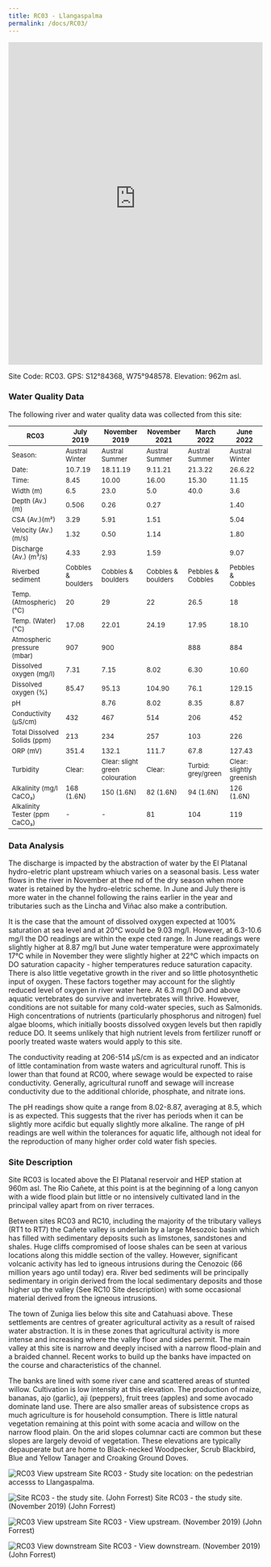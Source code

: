 ```yaml
---
title: RC03 - Llangaspalma
permalink: /docs/RC03/
---
```

<style scoped>
table {
  font-size: 13px;
}
</style>
<iframe width="100%" height="640" allowfullscreen style="border-style:none;" src="https://cavep-undc-hosting.netlify.com/sites/RC03/app-files/"></iframe>

Site Code: RC03.  GPS: S12°84368, W75°948578. Elevation:
962m asl.


### Water Quality Data

The following river and water quality data was collected from this site:


|     RC03                             |     July 2019               |     November   2019                      |     November 2021           |     March 2022              |     June 2022                   |
|--------------------------------------|-----------------------------|------------------------------------------|-----------------------------|-----------------------------|---------------------------------|
|     Season:                          |     Austral   Winter        |     Austral   Summer                     |     Austral Summer          |     Austral Summer          |     Austral Winter              |
|     Date:                            |     10.7.19               |     18.11.19                           |     9.11.21               |     21.3.22               |     26.6.22                     |
|     Time:                            |     8.45                    |     10.00                                |     16.00                   |     15.30                   |     11.15                       |
|     Width (m)                        |     6.5                     |     23.0                                 |     5.0                     |     40.0                    |     3.6                         |
|     Depth (Av.) (m)                  |     0.506                   |     0.26                                 |     0.27                    |                             |     1.40                         |
|     CSA (Av.)(m²)                    |     3.29                    |     5.91                                 |     1.51                    |                             |     5.04                        |
|     Velocity (Av.) (m/s)             |     1.32                    |     0.50                                 |     1.14                    |                             |     1.80                         |
|     Discharge (Av.) (m³/s)           |     4.33                    |     2.93                                 |     1.59                    |                             |     9.07                        |
|     Riverbed sediment                |     Cobbles   & boulders    |     Cobbles   & boulders                 |     Cobbles   & boulders    |     Pebbles   & Cobbles     |     Pebbles   & Cobbles         |
|     Temp. (Atmospheric) (°C)         |     20                      |     29                                   |     22                      |     26.5                    |     18                          |
|     Temp. (Water) (°C)               |     17.08                   |     22.01                                |     24.19                   |     17.95                   |     18.10                       |
|     Atmospheric pressure (mbar)      |     907                     |     900                                  |                             |     888                     |     884                         |
|     Dissolved oxygen (mg/l)          |     7.31                    |     7.15                                 |     8.02                    |     6.30                    |     10.60                      |
|     Dissolved oxygen (%)             |     85.47                   |     95.13                                |     104.90                  |     76.1                    |     129.15                      |
|     pH                               |                             |     8.76                                 |     8.02                    |     8.35                    |     8.87                        |
|     Conductivity (µS/cm)             |     432                     |     467                                  |     514                     |     206                     |     452                         |
|     Total Dissolved Solids (ppm)     |     213                     |     234                                  |     257                     |     103                     |     226                         |
|     ORP (mV)                         |     351.4                   |     132.1                                |     111.7                   |     67.8                    |     127.43                      |
|     Turbidity                        |     Clear:                  |     Clear:   slight green colouration    |     Clear:                  |     Turbid:   grey/green    |     Clear: slightly greenish    |
|     Alkalinity (mg/l CaCO₃)          |     168 (1.6N)              |     150  (1.6N)                          |     82 (1.6N)               |     94 (1.6N)               |     126 (1.6N)                  |
|     Alkalinity Tester (ppm CaCO₃)    |     -                       |     -                                    |     81                      |     104                     |     119                         |


### Data Analysis
The discharge is impacted by the abstraction of water by the El Platanal hydro-eletric plant upstream whiuch varies on a seasonal basis. Less water flows in the river in November at thee nd of the dry season when more water is retained by the hydro-eletric scheme. In June and July there is more water in the channel following the rains earlier in the year and tributaries such as the Lincha and Viñac also make a contribution.

It is the case that the amount of dissolved oxygen expected at 100% saturation at sea level and at 20°C would be 9.03 mg/l. However, at 6.3-10.6 mg/l the DO readings are within the expe cted range. In June readings were slightly higher at 8.87 mg/l but June water temperature were approximately 17°C while in November they were slightly higher at 22°C which impacts on DO saturation capacity - higher temperatures reduce saturation capacity. There is also little vegetative growth in the river and so little photosynthetic input of oxygen. These factors together may account for the slightly reduced level of oxygen in river water here. At 6.3 mg/l DO and above aquatic vertebrates do survive and invertebrates will thrive. However, conditions are not suitable for many cold-water species, such as Salmonids. High concentrations of nutrients (particularly phosphorus and nitrogen) fuel algae blooms, which initially boosts dissolved oxygen levels but then rapidly reduce DO. It seems unlikely that high nutrient levels from fertilizer runoff or poorly treated waste waters would apply to this site. 

The conductivity reading at 206-514 µS/cm is as expected and an indicator of little contamination from waste waters and agricultural runoff. This is lower than that found at RC00, where sewage would be expected to raise conductivity. Generally, agricultural runoff and sewage will increase conductivity due to the additional chloride, phosphate, and nitrate ions. 

The pH readings show quite a range from 8.02-8.87, averaging at 8.5, which is as expected. This suggests that the river has periods when it can be slightly more acifdic but equally slightly more alkaline. The range of pH readings are well within the tolerances for aquatic life, although not ideal for the reproduction of many higher order cold water fish species.


### Site Description
Site RC03 is located above the El Platanal reservoir and HEP station at 960m asl. The Rio Cañete, at this point is at the beginning of a long canyon with a wide flood plain but little or no intensively cultivated land in the principal valley apart from on river terraces.

Between sites RC03 and RC10, including the majority of the tributary valleys (RT1 to RT7) the Cañete valley is underlain by a large Mesozoic basin which has filled with sedimentary deposits such as limstones, sandstones and shales. Huge cliffs compromised of loose shales can be seen at various locations along this middle section of the valley. However, significant volcanic activity has led to igneous intrusions during the Cenozoic (66 million years ago until today) era.
River bed sediments will be principally sedimentary in origin derived from the local sedimentary deposits and those higher up the valley (See RC10 Site description) with some occasional material derived from the igneous intrusions.

The town of Zuniga lies below this site and Catahuasi above. These settlements are centres of greater agricultural activity as a result of raised water abstraction. It is in these zones that agricultural activity is more intense and increasing where the valley floor and sides permit. The main valley at this site is narrow and deeply incised with a narrow flood-plain and a braided channel. Recent works to build up the banks have impacted on the course and characteristics of the channel.
 
The banks are lined with some river cane and scattered areas of stunted willow. Cultivation is low intensity at this elevation. The production of maize, bananas, ajo (garlic), aji (peppers), fruit trees (apples) and some avocado dominate land use. There are also smaller areas of subsistence crops as much agriculture is for household consumption. There is little natural vegetation remaining at this point with some acacia and willow on the narrow flood plain. On the arid slopes columnar cacti are common but these slopes are largely devoid of vegetation. These elevations are typically depauperate but are home to Black-necked Woodpecker, Scrub Blackbird, Blue and Yellow Tanager and Croaking Ground Doves.


![RC03 View upstream](/assets/SiteDescriptions/RC03/RC03BelowLlangastambo.jpg)
Site RC03 - Study site location: on the pedestrian accesss to Llangaspalma.


![Site RC03 - the study site. (John Forrest)](/assets/SiteDescriptions/RC03/RC03Studysite.JPG)
Site RC03 - the study site. (November 2019) (John Forrest)


![RC03 View upstream](/assets/SiteDescriptions/RC03/RC03Viewupstream.JPG)
Site RC03 - View upstream. (November 2019) (John Forrest)


![RC03 View downstream](/assets/SiteDescriptions/RC03/RC03Viewdownstream.JPG)
Site RC03 - View downstream. (November 2019) (John Forrest)
